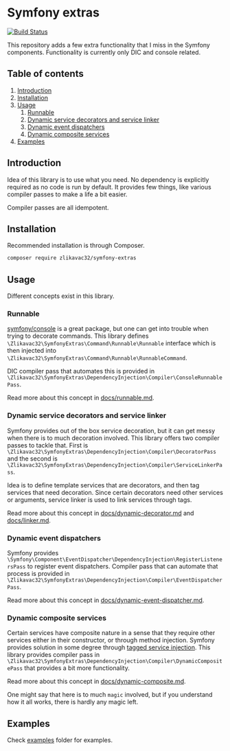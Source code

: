 # Symfony extras

[![Build Status](https://travis-ci.org/zlikavac32/symfony-extras.svg?branch=master)](https://travis-ci.org/zlikavac32/symfony-extras)

This repository adds a few extra functionality that I miss in the Symfony components. Functionality is currently only DIC and console related.

## Table of contents

1. [Introduction](#introduction)
1. [Installation](#installation)
1. [Usage](#usage)
    1. [Runnable](#runnable)
    1. [Dynamic service decorators and service linker](#dynamic-service-decorators-and-service-linker)
    1. [Dynamic event dispatchers](#dynamic-event-dispatchers)
    1. [Dynamic composite services](#dynamic-composite-services)
1. [Examples](#examples)

## Introduction

Idea of this library is to use what you need. No dependency is explicitly required as no code is run by default. It provides few things, like various compiler passes to make a life a bit easier.

Compiler passes are all idempotent.

## Installation

Recommended installation is through Composer.

```bash
composer require zlikavac32/symfony-extras
```

## Usage

Different concepts exist in this library.

### Runnable

[symfony/console](https://github.com/symfony/console) is a great package, but one can get into trouble when trying to decorate commands. This library defines `\Zlikavac32\SymfonyExtras\Command\Runnable\Runnable` interface which is then injected into `\Zlikavac32\SymfonyExtras\Command\Runnable\RunnableCommand`.

DIC compiler pass that automates this is provided in `\Zlikavac32\SymfonyExtras\DependencyInjection\Compiler\ConsoleRunnablePass`.

Read more about this concept in [docs/runnable.md](docs/runnable.md).

### Dynamic service decorators and service linker

Symfony provides out of the box service decoration, but it can get messy when there is to much decoration involved. This library offers two compiler passes to tackle that. First is `\Zlikavac32\SymfonyExtras\DependencyInjection\Compiler\DecoratorPass` and the second is `\Zlikavac32\SymfonyExtras\DependencyInjection\Compiler\ServiceLinkerPass`.

Idea is to define template services that are decorators, and then tag services that need decoration. Since certain decorators need other services or arguments, service linker is used to link services through tags.

Read more about this concept in [docs/dynamic-decorator.md](docs/dynamic-decorator.md) and [docs/linker.md](docs/linker.md).

### Dynamic event dispatchers

Symfony provides `\Symfony\Component\EventDispatcher\DependencyInjection\RegisterListenersPass` to register event dispatchers. Compiler pass that can automate that process is provided in `\Zlikavac32\SymfonyExtras\DependencyInjection\Compiler\EventDispatcherPass`.

Read more about this concept in [docs/dynamic-event-dispatcher.md](docs/dynamic-event-dispatcher.md).

### Dynamic composite services

Certain services have composite nature in a sense that they require other services either in their constructor, or through method injection. Symfony provides solution in some degree through [tagged service injection](https://symfony.com/blog/new-in-symfony-3-4-simpler-injection-of-tagged-services). This library provides compiler pass in `\Zlikavac32\SymfonyExtras\DependencyInjection\Compiler\DynamicCompositePass` that provides a bit more functionality.

Read more about this concept in [docs/dynamic-composite.md](docs/dynamic-composite.md).

One might say that here is to much `magic` involved, but if you understand how it all works, there is hardly any magic left.

## Examples

Check [examples](examples) folder for examples.
